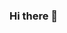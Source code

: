 ### Hi there 👋

<!--
**Ali-Zoljalali/Ali-Zoljalali** is a ✨ _special_ ✨ repository because its `README.md` (this file) appears on your GitHub profile.

Here are some ideas to get you started:

- 🔭 I’m currently working on ...
- 🌱 I’m currently learning 
- 👯 I’m looking to collaborate on ...
- 🤔 I’m looking for help with ...
- 💬 Ask me about ...
- 📫 How to reach me: a.zoljalali.k@gmail.com
- 😄 Pronouns: ...
- ⚡ Fun fact: ...
-->
